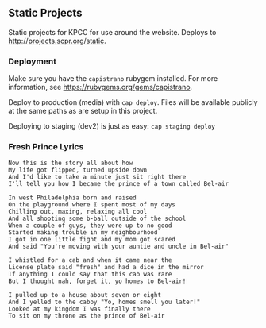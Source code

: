 ## Static Projects

Static projects for KPCC for use around the website. 
Deploys to <http://projects.scpr.org/static>.

### Deployment

Make sure you have the `capistrano` rubygem installed. 
For more information, see <https://rubygems.org/gems/capistrano>.

Deploy to production (media) with `cap deploy`. Files will be 
available publicly at the same paths as are setup in this project.

Deploying to staging (dev2) is just as easy: `cap staging deploy`

### Fresh Prince Lyrics
```
Now this is the story all about how 
My life got flipped, turned upside down 
And I'd like to take a minute just sit right there 
I'll tell you how I became the prince of a town called Bel-air 

In west Philadelphia born and raised 
On the playground where I spent most of my days 
Chilling out, maxing, relaxing all cool 
And all shooting some b-ball outside of the school 
When a couple of guys, they were up to no good 
Started making trouble in my neighbourhood 
I got in one little fight and my mom got scared 
And said "You're moving with your auntie and uncle in Bel-air" 

I whistled for a cab and when it came near the 
License plate said "fresh" and had a dice in the mirror 
If anything I could say that this cab was rare 
But I thought nah, forget it, yo homes to Bel-air! 

I pulled up to a house about seven or eight 
And I yelled to the cabby "Yo, homes smell you later!" 
Looked at my kingdom I was finally there 
To sit on my throne as the prince of Bel-air
```
